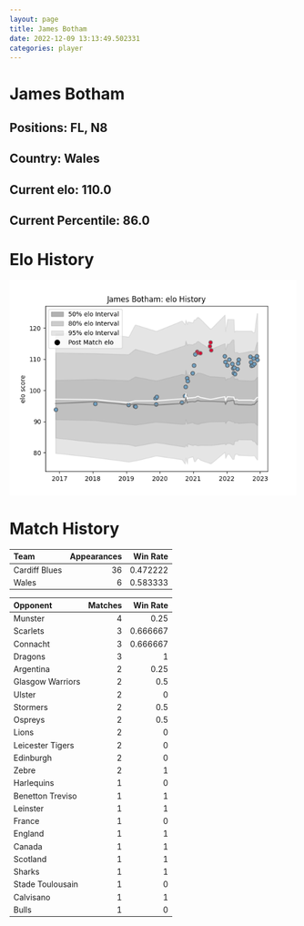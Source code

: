 ```yaml
---  
layout: page  
title: James Botham  
date: 2022-12-09 13:13:49.502331  
categories: player  
---
```

# James Botham

## Positions: FL, N8

## Country: Wales

## Current elo: 110.0

## Current Percentile: 86.0

# Elo History


![elo history](history_JamesBotham.png)
# Match History


| Team          |   Appearances |   Win Rate |
|:--------------|--------------:|-----------:|
| Cardiff Blues |            36 |   0.472222 |
| Wales         |             6 |   0.583333 |

| Opponent         |   Matches |   Win Rate |
|:-----------------|----------:|-----------:|
| Munster          |         4 |   0.25     |
| Scarlets         |         3 |   0.666667 |
| Connacht         |         3 |   0.666667 |
| Dragons          |         3 |   1        |
| Argentina        |         2 |   0.25     |
| Glasgow Warriors |         2 |   0.5      |
| Ulster           |         2 |   0        |
| Stormers         |         2 |   0.5      |
| Ospreys          |         2 |   0.5      |
| Lions            |         2 |   0        |
| Leicester Tigers |         2 |   0        |
| Edinburgh        |         2 |   0        |
| Zebre            |         2 |   1        |
| Harlequins       |         1 |   0        |
| Benetton Treviso |         1 |   1        |
| Leinster         |         1 |   1        |
| France           |         1 |   0        |
| England          |         1 |   1        |
| Canada           |         1 |   1        |
| Scotland         |         1 |   1        |
| Sharks           |         1 |   1        |
| Stade Toulousain |         1 |   0        |
| Calvisano        |         1 |   1        |
| Bulls            |         1 |   0        |
